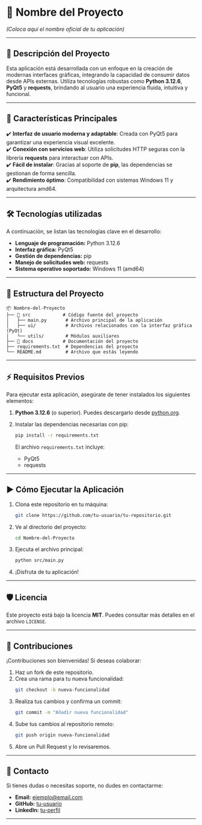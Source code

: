 # 🌟 **Nombre del Proyecto**
*(Coloca aquí el nombre oficial de tu aplicación)*

---

## 📝 **Descripción del Proyecto**
Esta aplicación está desarrollada con un enfoque en la creación de modernas interfaces gráficas, integrando la capacidad de consumir datos desde APIs externas. Utiliza tecnologías robustas como **Python 3.12.6**, **PyQt5** y **requests**, brindando al usuario una experiencia fluida, intuitiva y funcional.

---

## 🚀 **Características Principales**
✔️ **Interfaz de usuario moderna y adaptable**: Creada con PyQt5 para garantizar una experiencia visual excelente.  
✔️ **Conexión con servicios web**: Utiliza solicitudes HTTP seguras con la librería **requests** para interactuar con APIs.  
✔️ **Fácil de instalar**: Gracias al soporte de **pip**, las dependencias se gestionan de forma sencilla.  
✔️ **Rendimiento óptimo**: Compatibilidad con sistemas Windows 11 y arquitectura amd64.

---

## 🛠️ **Tecnologías utilizadas**
A continuación, se listan las tecnologías clave en el desarrollo:
- **Lenguaje de programación:** Python 3.12.6
- **Interfaz gráfica:** PyQt5
- **Gestión de dependencias:** pip
- **Manejo de solicitudes web:** requests
- **Sistema operativo soportado:** Windows 11 (amd64)

---

## 📂 **Estructura del Proyecto**
```plaintext
📦 Nombre-del-Proyecto
├── 📁 src            # Código fuente del proyecto
│   ├── main.py       # Archivo principal de la aplicación
│   ├── ui/           # Archivos relacionados con la interfaz gráfica (PyQt)
│   └── utils/        # Módulos auxiliares
├── 📁 docs           # Documentación del proyecto
├── requirements.txt  # Dependencias del proyecto
└── README.md         # Archivo que estás leyendo
```

---

## ⚡ **Requisitos Previos**
Para ejecutar esta aplicación, asegúrate de tener instalados los siguientes elementos:
1. **Python 3.12.6** (o superior). Puedes descargarlo desde [python.org](https://www.python.org/).
2. Instalar las dependencias necesarias con pip:

   ```bash
   pip install -r requirements.txt
   ```

   El archivo `requirements.txt` incluye:
    - PyQt5
    - requests

---

## ▶️ **Cómo Ejecutar la Aplicación**
1. Clona este repositorio en tu máquina:
   ```bash
   git clone https://github.com/tu-usuario/tu-repositorio.git
   ```

2. Ve al directorio del proyecto:
   ```bash
   cd Nombre-del-Proyecto
   ```

3. Ejecuta el archivo principal:
   ```bash
   python src/main.py
   ```

4. ¡Disfruta de tu aplicación!

---

## 🛡️ **Licencia**
Este proyecto está bajo la licencia **MIT**. Puedes consultar más detalles en el archivo `LICENSE`.

---

## 🤝 **Contribuciones**
¡Contribuciones son bienvenidas! Si deseas colaborar:
1. Haz un fork de este repositorio.
2. Crea una rama para tu nueva funcionalidad:
   ```bash
   git checkout -b nueva-funcionalidad
   ```
3. Realiza tus cambios y confirma un commit:
   ```bash
   git commit -m "Añadir nueva funcionalidad"
   ```
4. Sube tus cambios al repositorio remoto:
   ```bash
   git push origin nueva-funcionalidad
   ```
5. Abre un Pull Request y lo revisaremos.

---

## 📧 **Contacto**
Si tienes dudas o necesitas soporte, no dudes en contactarme:
- **Email:** ejemplo@email.com
- **GitHub:** [tu-usuario](https://github.com/tu-usuario)
- **LinkedIn:** [tu-perfil](https://linkedin.com/in/tu-perfil)

---